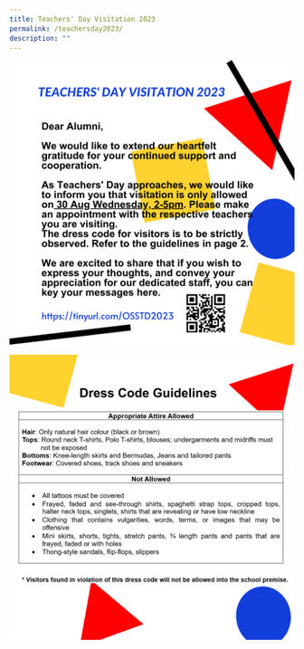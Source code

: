 ```yaml
---
title: Teachers' Day Visitation 2023
permalink: /teachersday2023/
description: ""
---
```

![Teachers' Day Visitation Guide for Alumni](/images/tchrdayvisit1.png)


![Teachers' Day Visitation Announcement 1](/images/tchrdayvisit2.png)

